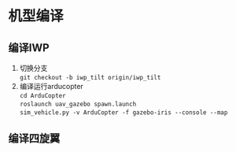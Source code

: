 # 机型编译

## 编译IWP
1. 切换分支     
   `git checkout -b iwp_tilt origin/iwp_tilt`      
2. 编译运行arducopter     
   `cd ArduCopter`   
   `roslaunch uav_gazebo spawn.launch`         
   `sim_vehicle.py -v ArduCopter -f gazebo-iris --console --map`        


## 编译四旋翼